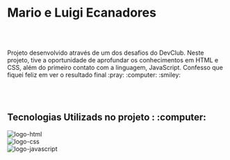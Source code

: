 <h1>Mario e Luigi Ecanadores</h1>
<br>
<br>
<p>Projeto desenvolvido através de um dos desafios do DevClub. Neste projeto, tive a oportunidade de aprofundar os conhecimentos em HTML e CSS, além do primeiro contato com a linguagem, JavaScript. Confesso que fiquei feliz em ver o resultado final :pray: :computer:
  :smiley:
</p>
<br>
<br>
<h2>Tecnologias Utilizads no projeto : :computer: </h2>
<img src="https://img.shields.io/badge/HTML5-E34F26?style=for-the-badge&logo=html5&logoColor=white" alt="logo-html" />
<br>
<img src="https://img.shields.io/badge/CSS3-1572B6?style=for-the-badge&logo=css3&logoColor=white" alt="logo-css" />
<br>
<img src="https://img.shields.io/badge/JavaScript-323330?style=for-the-badge&logo=javascript&logoColor=F7DF1E" alt="logo-javascript" />

